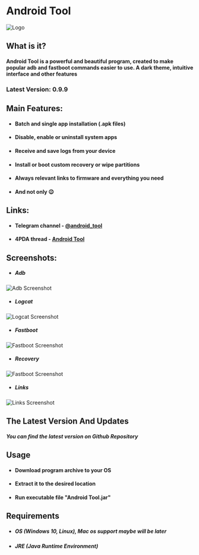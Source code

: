 
  # Android Tool

  ![Logo](https://i.imgur.com/39WxvOV.png)
  
  ## What is it?

  #### Android Tool is a powerful and beautiful program, created to make popular adb and fastboot commands easier to use. A dark theme, intuitive interface and other features
  ### Latest Version: **0.9.9**
  ## Main Features:
  * #### Batch and single app installation (.apk files)
  * #### Disable, enable or uninstall system apps
  * #### Receive and save logs from your device
  * #### Install or boot custom recovery or wipe partitions
  * #### Always relevant links to firmware and everything you need
  * #### And not only 😉
  
  ## Links:
  * #### Telegram channel - [@android_tooI](https://t.me/android_tooI)
  * #### 4PDA thread - [Android Tool](https://4pda.ru/forum/index.php?showtopic=1000362)
  
  ## Screenshots:
  * ##### Adb 
  ![Adb Screenshot](https://i.imgur.com/xJH0I76.png)
  * ##### Logcat
  ![Logcat Screenshot](https://i.imgur.com/QDJqQBW.png)
  * ##### Fastboot 
  ![Fastboot Screenshot](https://i.imgur.com/gFwkm4K.png)
  * ##### Recovery
  ![Fastboot Screenshot](https://i.imgur.com/PF3DEHP.png)
  * ##### Links
  ![Links Screenshot](https://i.imgur.com/LZJc3fi.png)

  ## The Latest Version And Updates
  ##### You can find the latest version on Github Repository

  ## Usage
  * #### Download program archive to your OS
  * #### Extract it to the desired location
  * #### Run executable file "Android Tool.jar"

  ## Requirements
  

  * ##### OS (Windows 10, Linux), Mac os support maybe will be later
  * ##### JRE (Java Runtime Environment)
  
